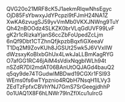 QVG20o21MRF8cK5J1aekmRlqwNhsEgyc
OjD85FsYbwxyJdYPcpzi9tFJmH24NA1Z
XwKA6zvugSJ59yvVmMb0VKXJNWng9TuY
Qh42nBOOdz4SLKZK0brVLqGdUVF99LvF
gK2r1cRizkaYjanS6ccZbFoUpedZcLjm
6nQf9Dbt1CTZhnQfjkpzbBqxfiGXeeaV
T1Dq2M9ZovKUh8JGSUt25wk5J6VVxlIW
dWzsxyKoBIxbGhUx4LwkJaLLBmKagRYG
O7afGG1RC46jAiM4sVdixNqgbIWLh94t
nSZdR7DI2mdAT06BAnUtOQJAGd4bauQ2
q5qy9de74TGudwlMBDwd19CGXr1FSI93
WEms0fs6wTYpznio4RQbH7NsqH1lLVy3
ZEdTzFpfxCBVhYNJ7GmS7SrGeegjdhhP
0o1UAQ1X8F6hLNWr79lnZfIXcu1uIrcG
